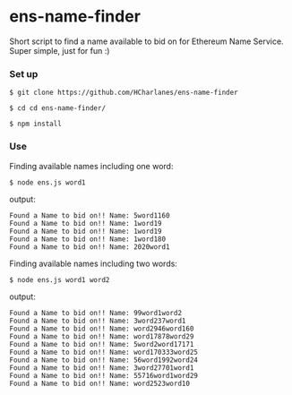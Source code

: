 # ens-name-finder
Short script to find a name available to bid on for Ethereum Name Service.
Super simple, just for fun :)

### Set up

```
$ git clone https://github.com/HCharlanes/ens-name-finder
```
```
$ cd cd ens-name-finder/
```
```
$ npm install
```

### Use

Finding available names including one word: 

```
$ node ens.js word1
```

output: 
```
Found a Name to bid on!! Name: 5word1160
Found a Name to bid on!! Name: 1word19
Found a Name to bid on!! Name: 1word19
Found a Name to bid on!! Name: 1word180
Found a Name to bid on!! Name: 2020word1
```

Finding available names including two words: 

```
$ node ens.js word1 word2
```

output: 
```
Found a Name to bid on!! Name: 99word1word2
Found a Name to bid on!! Name: 3word237word1
Found a Name to bid on!! Name: word2946word160
Found a Name to bid on!! Name: word17878word29
Found a Name to bid on!! Name: 5word2word17171
Found a Name to bid on!! Name: word170333word25
Found a Name to bid on!! Name: 56word1992word24
Found a Name to bid on!! Name: 3word27701word1
Found a Name to bid on!! Name: 55716word1word29
Found a Name to bid on!! Name: word2523word10
```